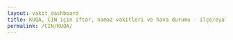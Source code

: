 ```yaml
---
layout: vakit_dashboard
title: KUQA, CIN için iftar, namaz vakitleri ve hava durumu - ilçe/eyalet seç
permalink: /CIN/KUQA/
---
```


<script type="text/javascript">
  var GLOBAL_COUNTRY = 'CIN';
  var GLOBAL_CITY = 'KUQA';
  var GLOBAL_STATE = '';
  var lat = 72;
  var lon = 21;
</script>
